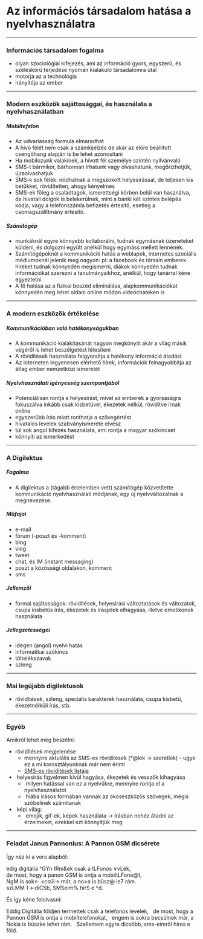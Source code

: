 # Az információs társadalom hatása a nyelvhasználatra
---

### Információs társadalom fogalma
- olyan szociológiai kifejezés, ami az információ gyors, egyszerű, és széleskörü terjedése nyomán kialakuló társadalomra utal
- motorja az a technológia 
- irányítója az ember

---

### Modern eszközök sajáttosággai, és használata a nyelvhasználatban

##### Mobiltefelon
- Az udvariasság formula elmaradhat
- A hívó felét nem csak a számkijelzés de akár az előre beállított csengőhang alapján is be lehet azonosítani
- Ha mobilozunk valakinek, a hívott fél személye szintén nyilvánvaló
- SMS-t bármikor, bárhonnan írhatunk vagy olvashatunk, megőrizhetjük, újraolvashatjuk
- SMS-k sok félék: íródhatnak a megszokott helyesírással, de teljesen kis betűkket, rövidítetten, ahogy kényelmes
- SMS-ek főleg a családtagok, ismerettségi körben belül van használva, de hivatali dolgok is belekerülnek, mint a banki két szintes belépés kódja, vagy a telefonszámla befizetés értesítő, esetleg a csomagszállítmány értesítő.

##### Számítógép
- munkáknál egyre könnyebb kollaborálni, tudnak egymásnak üzeneteket küldeni, és dolgozni együtt anélkül hogy egymáss mellett lennének. 
- Számítógépeknél a  kommunikáció hatás a weblapok, internetes szociális médiumoknál jelenik meg nagyon: pl: a facebook és társain emberek híreket tudnak könnyedén megismerni, diákok könnyedén tudnak információkat szerezni a tanulmányaikhoz, anélkül, hogy tanárral kéne egyeztetni
- A fő hatása az a fizikai beszéd eliminálása, alapkommunikációkat könnyedén meg lehet oldani online módon videóchateken is

---

### A modern eszközök értékelése

##### Kommunikációban való hatékonyságukban
- A kommunikáció kialakításánát nagyon megkönyíti akár a világ másik végéről is lehet beszélgetést létesíteni
- A rövidítések használata felgyorsítja a hatékony információ átadást
- Az interneten ingyenesen elérhető hírek, információk felnagyobbítja az átlag ember nemzetközi ismeretét

##### Nyelvhasználati igényesség szempontjából
- Potenciálisan rontja a helyesírást, mivel az emberek a gyorsaságra fokuszálva inkább csak kisbetűvel, ékezetek nélkül, rövidítve írnak online
- egyszerübb írás miatt ronthatja a szövegértést
- hivatalos levelek szabványismerete elvész
- túl sok angol kifezés használata, ami rontja a magyar szókincset
- könnyíti az ismerkedést

---

### A Digilektus

##### Fogalma
- A digilektus a (tágabb értelemben vett) számítógép közvetítette kommunikáció nyelvhasználati módjának, egy új nyelvváltozatnak a megnevezése.

##### Műfajai
- e-mail
- fórum (-poszt  és -komment)
- blog
- vlog
- tweet
- chat, és IM (instant messaging)
- poszt a közösségi oldalakon, komment
- sms

##### Jellemzői
- formai sajátosságok: rövidítések, helyesírási változtatások és változatok, csupa kisbetűs írás, ékezetek és írásjelek elhagyása, illetve emotikonok használata

##### Jellegzetességei
- idegen (angol) nyelvi hatás
- informatikai szókincs
- töltelékszavak
- szleng 

---

### Mai legújabb digilektusok
- rövidítések, szleng, speciális karakterek használata, csupa kisbetű, ékezetnélküli írás, stb.

---

### Egyéb
Amikről lehet még beszélni:
- rövidítések megjelenése
	- mennyire aktulális az SMS-es rövidítések (*@lek &rarr; szeretlek) - ugye ez a mi korosztályunknak már nem érinti
	- [SMS-es rövidítések listája](https://www.telefonguru.hu/sms_roviditesek)
-  helyesírás figyelmen kívül hagyása, ékezetek és vesszők kihagyása
	-  milyen hatással van ez a nyelvükre, mennyire rontja el a nyelvhasználatot
	-  hiába írásos formában vannak az okoseszközös szövegek, mégis szóbelinek számítanak
-  képi világ:
	-  emojik, gif-ek, képek használata &rarr; írásban nehéz átadni az érzelmeket, ezekkel ezt könnyítjük meg

---

### Feladat Janus Pannonius: A Pannon GSM dicsérete
Így néz ki a vers alapból:

edig digitália ^GYn tRm&ek csak a tLFonos &or;vLek,  
de most, hogy a panon GSM is ontja a mobiltLFono@t,  
NgM is sok&larr; <csül&rarr; már, a no>a is büsz@ le7 rám.  
szLMM 1 &larr;diCSb, SMSeim% hírS e ^d.  

És így kéne felolvasni:

Eddig Digitália földjén termettek csak a telefonos levelek,  
de most, hogy a Pannon GSM is ontja a mobiltelefonokat,  
engem is sokra becsülnek már, a Nokia is büszke lehet rám.  
Szellemem egyre dicsõbb, sms-eimrõl híres e föld.  
